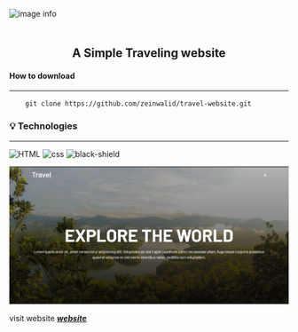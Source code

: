 ![image info](https://www.edreams.com/blog/wp-content/uploads/sites/3/2016/03/fly-travel-plane.gif)






<h2 align = "center" style ="margin-top:50px;">A Simple Traveling website</h2>


#### How to download
----------------




```git
    git clone https://github.com/zeinwalid/travel-website.git
```
### 💡 Technologies
-------------------
![HTML](https://img.shields.io/badge/HTML5-E34F26?style=for-the-badge&logo=html5&logoColor=white)
![css](https://img.shields.io/badge/CSS3-1572B6?style=for-the-badge&logo=css3&logoColor=white)
![black-shield](https://img.shields.io/badge/JavaScript-F7DF1E?style=for-the-badge&logo=javascript&logoColor=black)




![demo](./Capture.PNG)


visit website ***[website]()***

